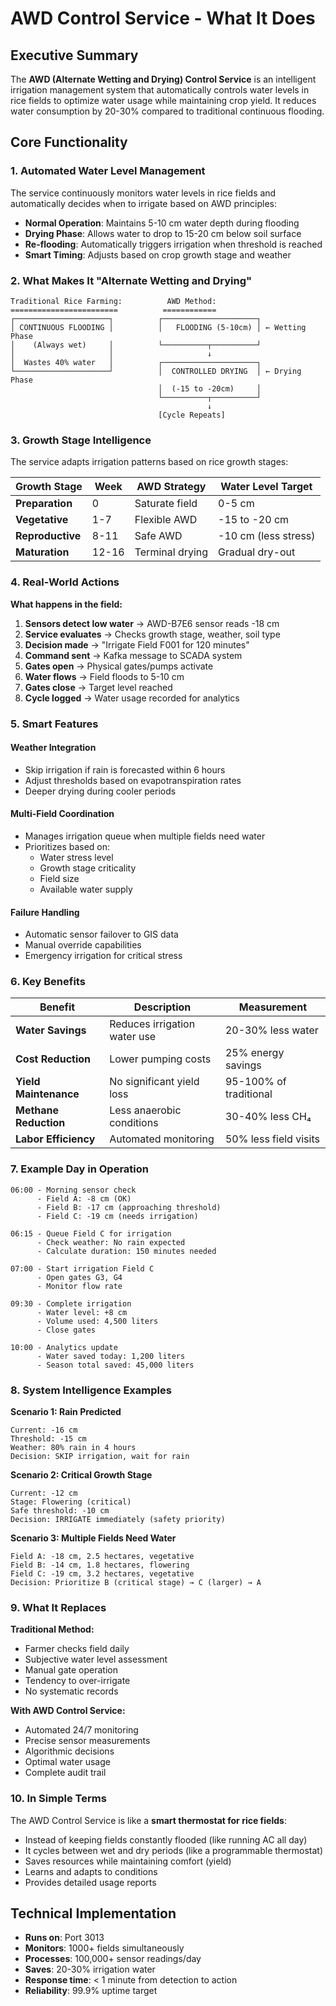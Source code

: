 # AWD Control Service - What It Does

## Executive Summary

The **AWD (Alternate Wetting and Drying) Control Service** is an intelligent irrigation management system that automatically controls water levels in rice fields to optimize water usage while maintaining crop yield. It reduces water consumption by 20-30% compared to traditional continuous flooding.

## Core Functionality

### 1. **Automated Water Level Management**
The service continuously monitors water levels in rice fields and automatically decides when to irrigate based on AWD principles:

- **Normal Operation**: Maintains 5-10 cm water depth during flooding
- **Drying Phase**: Allows water to drop to 15-20 cm below soil surface
- **Re-flooding**: Automatically triggers irrigation when threshold is reached
- **Smart Timing**: Adjusts based on crop growth stage and weather

### 2. **What Makes It "Alternate Wetting and Drying"**

```
Traditional Rice Farming:          AWD Method:
========================          ============
┌─────────────────────┐          ┌─────────────────────┐
│ CONTINUOUS FLOODING │          │   FLOODING (5-10cm) │ ← Wetting Phase
│    (Always wet)     │          └──────────┬──────────┘
│                     │                     ↓
│  Wastes 40% water   │          ┌─────────────────────┐
└─────────────────────┘          │  CONTROLLED DRYING  │ ← Drying Phase
                                 │  (-15 to -20cm)     │
                                 └──────────┬──────────┘
                                            ↓
                                 [Cycle Repeats]
```

### 3. **Growth Stage Intelligence**

The service adapts irrigation patterns based on rice growth stages:

| Growth Stage | Week | AWD Strategy | Water Level Target |
|-------------|------|--------------|-------------------|
| **Preparation** | 0 | Saturate field | 0-5 cm |
| **Vegetative** | 1-7 | Flexible AWD | -15 to -20 cm |
| **Reproductive** | 8-11 | Safe AWD | -10 cm (less stress) |
| **Maturation** | 12-16 | Terminal drying | Gradual dry-out |

### 4. **Real-World Actions**

**What happens in the field:**

1. **Sensors detect low water** → AWD-B7E6 sensor reads -18 cm
2. **Service evaluates** → Checks growth stage, weather, soil type
3. **Decision made** → "Irrigate Field F001 for 120 minutes"
4. **Command sent** → Kafka message to SCADA system
5. **Gates open** → Physical gates/pumps activate
6. **Water flows** → Field floods to 5-10 cm
7. **Gates close** → Target level reached
8. **Cycle logged** → Water usage recorded for analytics

### 5. **Smart Features**

#### **Weather Integration**
- Skip irrigation if rain is forecasted within 6 hours
- Adjust thresholds based on evapotranspiration rates
- Deeper drying during cooler periods

#### **Multi-Field Coordination**
- Manages irrigation queue when multiple fields need water
- Prioritizes based on:
  - Water stress level
  - Growth stage criticality
  - Field size
  - Available water supply

#### **Failure Handling**
- Automatic sensor failover to GIS data
- Manual override capabilities
- Emergency irrigation for critical stress

### 6. **Key Benefits**

| Benefit | Description | Measurement |
|---------|-------------|-------------|
| **Water Savings** | Reduces irrigation water use | 20-30% less water |
| **Cost Reduction** | Lower pumping costs | 25% energy savings |
| **Yield Maintenance** | No significant yield loss | 95-100% of traditional |
| **Methane Reduction** | Less anaerobic conditions | 30-40% less CH₄ |
| **Labor Efficiency** | Automated monitoring | 50% less field visits |

### 7. **Example Day in Operation**

```
06:00 - Morning sensor check
      - Field A: -8 cm (OK)
      - Field B: -17 cm (approaching threshold)
      - Field C: -19 cm (needs irrigation)

06:15 - Queue Field C for irrigation
      - Check weather: No rain expected
      - Calculate duration: 150 minutes needed

07:00 - Start irrigation Field C
      - Open gates G3, G4
      - Monitor flow rate

09:30 - Complete irrigation
      - Water level: +8 cm
      - Volume used: 4,500 liters
      - Close gates

10:00 - Analytics update
      - Water saved today: 1,200 liters
      - Season total saved: 45,000 liters
```

### 8. **System Intelligence Examples**

**Scenario 1: Rain Predicted**
```
Current: -16 cm
Threshold: -15 cm
Weather: 80% rain in 4 hours
Decision: SKIP irrigation, wait for rain
```

**Scenario 2: Critical Growth Stage**
```
Current: -12 cm
Stage: Flowering (critical)
Safe threshold: -10 cm
Decision: IRRIGATE immediately (safety priority)
```

**Scenario 3: Multiple Fields Need Water**
```
Field A: -18 cm, 2.5 hectares, vegetative
Field B: -14 cm, 1.8 hectares, flowering
Field C: -19 cm, 3.2 hectares, vegetative
Decision: Prioritize B (critical stage) → C (larger) → A
```

### 9. **What It Replaces**

**Traditional Method:**
- Farmer checks field daily
- Subjective water level assessment
- Manual gate operation
- Tendency to over-irrigate
- No systematic records

**With AWD Control Service:**
- Automated 24/7 monitoring
- Precise sensor measurements
- Algorithmic decisions
- Optimal water usage
- Complete audit trail

### 10. **In Simple Terms**

The AWD Control Service is like a **smart thermostat for rice fields**:
- Instead of keeping fields constantly flooded (like running AC all day)
- It cycles between wet and dry periods (like a programmable thermostat)
- Saves resources while maintaining comfort (yield)
- Learns and adapts to conditions
- Provides detailed usage reports

## Technical Implementation

- **Runs on**: Port 3013
- **Monitors**: 1000+ fields simultaneously
- **Processes**: 100,000+ sensor readings/day
- **Saves**: 20-30% irrigation water
- **Response time**: < 1 minute from detection to action
- **Reliability**: 99.9% uptime target